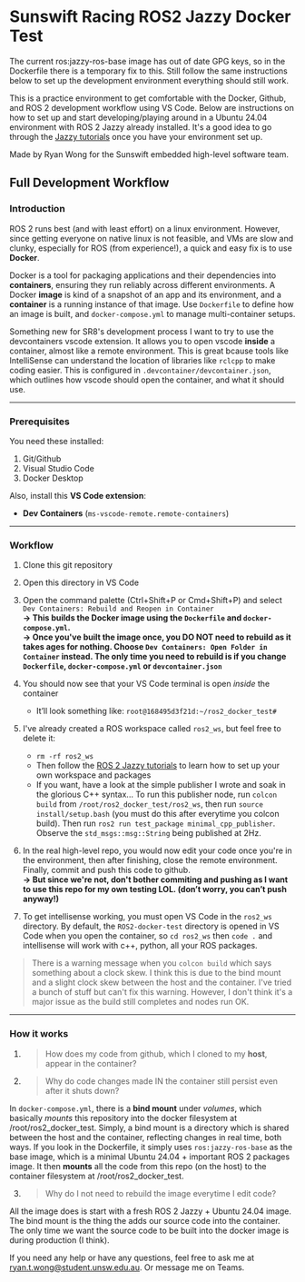 # Sunswift Racing ROS2 Jazzy Docker Test
The current ros:jazzy-ros-base image has out of date GPG keys, so in the Dockerfile there is a temporary fix to this. Still follow the same instructions below to set up the development environment everything should still work.


This is a practice environment to get comfortable with the Docker, Github, and ROS 2 development workflow using VS Code. Below are instructions on how to set up and start developing/playing around in a Ubuntu 24.04 environment with ROS 2 Jazzy already installed. It's a good idea to go through the [Jazzy tutorials](https://docs.ros.org/en/jazzy/Tutorials.html) once you have your environment set up.  

Made by Ryan Wong for the Sunswift embedded high-level software team.

## Full Development Workflow 
### Introduction

ROS 2 runs best (and with least effort) on a linux environment. However, since getting everyone on native linux is not feasible, and VMs are slow and clunky, especially for ROS (from experience!), a quick and easy fix is to use **Docker**.


Docker is a tool for packaging applications and their dependencies into **containers**, ensuring they run reliably across different environments. A Docker **image** is kind of a snapshot of an app and its environment, and a **container** is a running instance of that image. Use `Dockerfile` to define how an image is built, and `docker-compose.yml` to manage multi-container setups.

Something new for SR8's development process I want to try to use the devcontainers vscode extension. It allows you to open vscode **inside** a container, almost like a remote environment. This is great bcause tools like IntelliSense can understand the location of libraries like `rclcpp` to make coding easier. This is configured in `.devcontainer/devcontainer.json`, which outlines how vscode should open the container, and what it should use.

---------------------------
### Prerequisites

You need these installed:
1. Git/Github
2. Visual Studio Code
3. Docker Desktop

Also, install this **VS Code extension**:
- **Dev Containers** (`ms-vscode-remote.remote-containers`)  

---------------------------
### Workflow

1. Clone this git repository  
2. Open this directory in VS Code  
3. Open the command palette (Ctrl+Shift+P or Cmd+Shift+P) and select `Dev Containers: Rebuild and Reopen in Container`  
   **→ This builds the Docker image using the `Dockerfile` and `docker-compose.yml`.**  
    **→ Once you've built the image once, you DO NOT need to rebuild as it takes ages for nothing. Choose `Dev Containers: Open Folder in Container` instead. The only time you need to rebuild is if you change `Dockerfile`, `docker-compose.yml` or `devcontainer.json`**  

4. You should now see that your VS Code terminal is open *inside* the container  
   - It’ll look something like: `root@168495d3f21d:~/ros2_docker_test#`  
5. I've already created a ROS workspace called `ros2_ws`, but feel free to delete it:  
   - `rm -rf ros2_ws`  
   - Then follow the [ROS 2 Jazzy tutorials](https://docs.ros.org/en/jazzy/Tutorials.html) to learn how to set up your own workspace and packages
   - If you want, have a look at the simple publisher I wrote and soak in the glorious C++ syntax... To run this publisher node, run `colcon build` from `/root/ros2_docker_test/ros2_ws`, then run `source install/setup.bash` (you must do this after everytime you colcon build). Then run `ros2 run test_package minimal_cpp_publisher`. Observe the `std_msgs::msg::String` being published at 2Hz.
6. In the real high-level repo, you would now edit your code once you're in the environment, then after finishing, close the remote environment. Finally, commit and push this code to github.  
   **→ But since we're not, don't bother commiting and pushing as I want to use this repo for my own testing LOL. (don’t worry, you can’t push anyway!)**  
7. To get intellisense working, you must open VS Code in the `ros2_ws` directory. By default, the `ROS2-docker-test` directory is opened in VS Code when you open the container, so `cd ros2_ws` then `code .` and intellisense will work with c++, python, all your ROS packages.

> There is a warning message when you `colcon build` which says something about a clock skew. I think this is due to the bind mount and a slight clock skew between the host and the container. I've tried a bunch of stuff but can't fix this warning. However, I don't think it's a major issue as the build still completes and nodes run OK.


---------------------------
### How it works
1. > How does my code from github, which I cloned to my **host**, appear in the container?  
2. > Why do code changes made IN the container still persist even after it shuts down?  

In `docker-compose.yml`, there is a **bind mount** under *volumes*, which basically *mounts* this repository into the docker filesystem at /root/ros2_docker_test. Simply, a bind mount is a directory which is shared between the host and the container, reflecting changes in real time, both ways. If you look in the Dockerfile, it simply uses `ros:jazzy-ros-base` as the base image, which is a minimal Ubuntu 24.04 + important ROS 2 packages image. It then **mounts** all the code from this repo (on the host) to the container filesystem at /root/ros2_docker_test.  

3. > Why do I not need to rebuild the image everytime I edit code?  

All the image does is start with a fresh ROS 2 Jazzy + Ubuntu 24.04 image. The bind mount is the thing the adds our source code into the container. The only time we want the source code to be built into the docker image is during production (I think).


If you need any help or have any questions, feel free to ask me at ryan.t.wong@student.unsw.edu.au. Or message me on Teams.